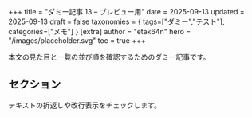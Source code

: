 +++
title = "ダミー記事 13 – プレビュー用"
date = 2025-09-13
updated = 2025-09-13
draft = false
taxonomies = { tags=["ダミー","テスト"], categories=["メモ"] }
[extra]
author = "etak64n"
hero = "/images/placeholder.svg"
toc = true
+++

本文の見た目と一覧の並び順を確認するためのダミー記事です。

## セクション

テキストの折返しや改行表示をチェックします。

